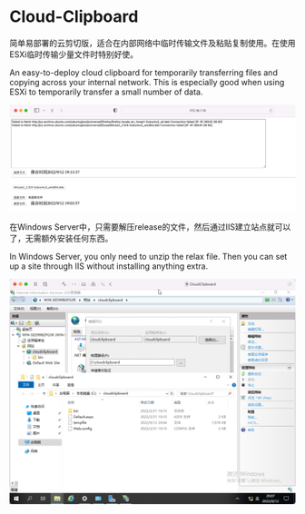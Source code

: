 # Cloud-Clipboard
简单易部署的云剪切版，适合在内部网络中临时传输文件及粘贴复制使用。在使用ESXi临时传输少量文件时特别好使。

An easy-to-deploy cloud clipboard for temporarily transferring files and copying across your internal network. This is especially good when using ESXi to temporarily transfer a small number of data.

![](https://github.com/abcdlzy/nothing/blob/master/WX20220912-191843.png)  

在Windows Server中，只需要解压release的文件，然后通过IIS建立站点就可以了，无需额外安装任何东西。

In Windows Server, you only need to unzip the relax file. Then you can set up a site through IIS without installing anything extra.

![](https://github.com/abcdlzy/nothing/blob/master/WX20220912-201244.png)  

